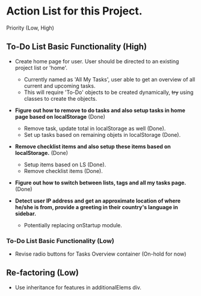 # Action List for this Project.

Priority (Low, High)

## To-Do List Basic Functionality (High)
- Create home page for user. User should be directed to an existing project list or 'home'.
    - Currently named as 'All My Tasks', user able to get an overview of all current and upcoming tasks.
    - This will require 'To-Do' objects to be created dynamically, ~~try~~ using classes to create the objects.

- **Figure out how to remove to do tasks and also setup tasks in home page based on localStorage** (Done)
    - Remove task, update total in localStorage as well (Done).
    - Set up tasks based on remaining objets in localStorage (Done).
- **Remove checklist items and also setup these items based on localStorage.** (Done)
    - Setup items based on LS (Done).
    - Remove checklist items (Done).
- **Figure out how to switch between lists, tags and all my tasks page.** (Done)
- **Detect user IP address and get an approximate location of where he/she is from, provide a greeting in their country's language in sidebar.**
    - Potentially replacing onStartup module.

### To-Do List Basic Functionality (Low)
- Revise radio buttons for Tasks Overview container (On-hold for now)

## Re-factoring (Low)
- Use inheritance for features in additionalElems div.